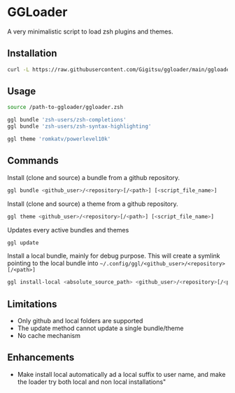 # GGLoader

A very minimalistic script to load zsh plugins and themes.

## Installation
```sh
curl -L https://raw.githubusercontent.com/Gigitsu/ggloader/main/ggloader.zsh > ggloader.zsh
```

## Usage

```sh
source /path-to-ggloader/ggloader.zsh

ggl bundle 'zsh-users/zsh-completions'
ggl bundle 'zsh-users/zsh-syntax-highlighting'

ggl theme 'romkatv/powerlevel10k'
```

## Commands
Install (clone and source) a bundle from a github repository.

```sh
ggl bundle <github_user>/<repository>[/<path>] [<script_file_name>] 
```

Install (clone and source) a theme from a github repository.
```sh
ggl theme <github_user>/<repository>[/<path>] [<script_file_name>]
```

Updates every active bundles and themes

```sh
ggl update
```

Install a local bundle, mainly for debug purpose. This will create a symlink pointing to the local bundle into `~/.config/ggl/<github_user>/<repository>[/<path>]`
```sh
ggl install-local <absolute_source_path> <github_user>/<repository>[/<path>]
```

## Limitations

- Only github and local folders are supported
- The update method cannot update a single bundle/theme
- No cache mechanism

## Enhancements

- Make install local automatically ad a local suffix to user name, and make the loader try both local and non local installations"